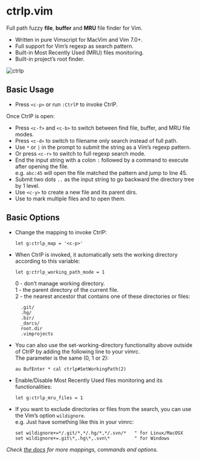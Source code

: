 # ctrlp.vim
Full path fuzzy __file__, __buffer__ and __MRU__ file finder for Vim.

* Written in pure Vimscript for MacVim and Vim 7.0+.
* Full support for Vim’s regexp as search pattern.
* Built-in Most Recently Used (MRU) files monitoring.
* Built-in project’s root finder.

![ctrlp][1]

## Basic Usage
* Press `<c-p>` or run `:CtrlP` to invoke CtrlP.

Once CtrlP is open:

* Press `<c-f>` and `<c-b>` to switch between find file, buffer, and MRU file modes.
* Press `<c-d>` to switch to filename only search instead of full path.
* Use `*` or `|` in the prompt to submit the string as a Vim’s regexp pattern.
* Or press `<c-r>` to switch to full regexp search mode.
* End the input string with a colon `:` followed by a command to execute after opening the file.  
e.g. `abc:45` will open the file matched the pattern and jump to line 45.
* Submit two dots `..` as the input string to go backward the directory tree by 1 level.
* Use `<c-y>` to create a new file and its parent dirs.
* Use <c-z> to mark multiple files and <c-o> to open them.

## Basic Options
* Change the mapping to invoke CtrlP:

    ```vim
    let g:ctrlp_map = '<c-p>'
    ```

* When CtrlP is invoked, it automatically sets the working directory according to this variable:

    ```vim
    let g:ctrlp_working_path_mode = 1
    ```

    0 - don’t manage working directory.  
    1 - the parent directory of the current file.  
    2 - the nearest ancestor that contains one of these directories or files:

        .git/
        .hg/
        .bzr/
        _darcs/
        root.dir
        .vimprojects

* You can also use the set-working-directory functionality above outside of CtrlP
by adding the following line to your vimrc.  
The parameter is the same (0, 1 or 2):

    ```vim
    au BufEnter * cal ctrlp#SetWorkingPath(2)
    ```

* Enable/Disable Most Recently Used files monitoring and its functionalities:

    ```vim
    let g:ctrlp_mru_files = 1
    ```

* If you want to exclude directories or files from the search, you can use the Vim’s option `wildignore`.  
e.g. Just have something like this in your vimrc:

    ```vim
    set wildignore+=*/.git/*,*/.hg/*,*/.svn/*   " for Linux/MacOSX
    set wildignore+=.git\*,.hg\*,.svn\*         " for Windows
    ```

_Check [the docs][2] for more mappings, commands and options._

[1]: http://i.imgur.com/3rtLt.png
[2]: https://github.com/kien/ctrlp.vim/blob/master/doc/ctrlp.txt
